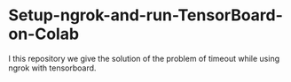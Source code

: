 # Setup-ngrok-and-run-TensorBoard-on-Colab
I this repository we give the solution of the problem of timeout while using ngrok with tensorboard.

